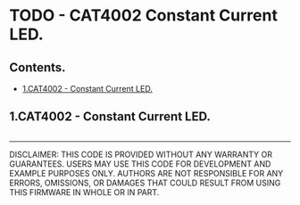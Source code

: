 # TODO - CAT4002 Constant Current LED.

## Contents.

- [1.CAT4002 - Constant Current LED.](#)

## 1.CAT4002 - Constant Current LED.

```c
```

---
DISCLAIMER: THIS CODE IS PROVIDED WITHOUT ANY WARRANTY OR GUARANTEES.
USERS MAY USE THIS CODE FOR DEVELOPMENT AND EXAMPLE PURPOSES ONLY.
AUTHORS ARE NOT RESPONSIBLE FOR ANY ERRORS, OMISSIONS, OR DAMAGES THAT COULD
RESULT FROM USING THIS FIRMWARE IN WHOLE OR IN PART.